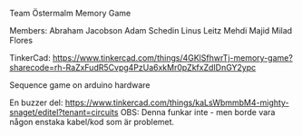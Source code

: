 Team Östermalm
Memory Game

Members:
Abraham Jacobson
Adam Schedin
Linus Leitz
Mehdi Majid
Milad Flores

TinkerCad: https://www.tinkercad.com/things/4GKlSfhwrTj-memory-game?sharecode=rh-RaZxFudR5Cvpg4PzUa6xkMr0pZkfxZdIDnGY2ypc


Sequence game on arduino hardware

En buzzer del: https://www.tinkercad.com/things/kaLsWbmmbM4-mighty-snaget/editel?tenant=circuits
OBS: Denna funkar inte - men borde vara någon enstaka kabel/kod som är problemet.
